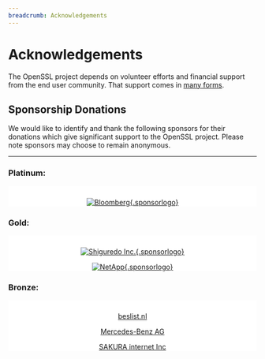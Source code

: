 ```yaml
---
breadcrumb: Acknowledgements
---
```

# Acknowledgements

The OpenSSL project depends on volunteer efforts and financial support
from the end user community. That support comes in [many
forms](donations.html).

## Sponsorship Donations

We would like to identify and thank the following sponsors for their
donations which give significant support to the OpenSSL project. Please
note sponsors may choose to remain anonymous.

------------------------------------------------------------------------

<style type="text/css">
  .sponsorlogo {
  height: 100px !important;
  width: 210px !important;
  object-fit: contain !important;
  object-position: 50% 50% !important;
  padding-left: 15px !important;
  padding-top: 0px !important;
  padding-bottom: 0px !important;
  padding-right: 15px !important;
  }
  .sponsorsection {
  background-color: #ffffff !important;
  padding-top: 10px !important;
  text-align: center !important;
  }
</style>

### Platinum:

<div class="sponsorsection">

[![Bloomberg](/img/Bloomberg-LP-(Black).png){.sponsorlogo}](https://www.bloomberg.com/company/)

</div>

### Gold:

<div class="sponsorsection">

[![Shiguredo Inc.](/img/shiguredo-logo-med.png){.sponsorlogo}](https://shiguredo.jp/)

[![NetApp](/img/netapp-logo-med.jpg){.sponsorlogo}](https://www.netapp.com/)

</div>

### Bronze:

<div class="sponsorsection">

[beslist.nl](https://beslist.nl/)

[Mercedes-Benz AG](https://opensource.mercedes-benz.com/)

[SAKURA internet Inc](https://www.sakura.ad.jp/en/corporate/)

</div>


